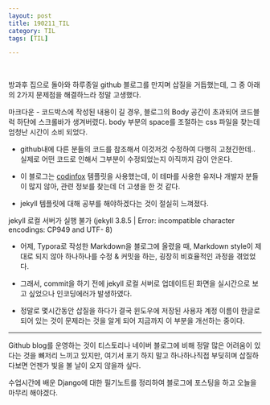 ```yaml
---
layout: post
title: 190211_TIL
category: TIL
tags: [TIL]

---
```




<br>

방과후 집으로 돌아와 하루종일 github 블로그를 만지며 삽질을 거듭했는데, 그 중 아래의 2가지 문제점을 해결하느라 정말 고생했다.

마크다운 - 코드박스에 작성된 내용이 길 경우, 블로그의 Body 공간이 초과되어 코드블럭 하단에 스크롤바가 생겨버렸다. body 부분의 space를 조절하는 css 파일을 찾는데 엄청난 시간이 소비 되었다.

   - github내에 다른 분들의 코드를 참조해서 이것저것 수정하여 다행히 고쳤긴한데..  실제로 어떤 코드로 인해서 그부분이 수정되었는지 아직까지 감이 안온다. </p>
   - 이 블로그는 [codinfox](https://github.com/codinfox/codinfox-lanyon "codinfox") 템플릿을 사용했는데, 이 테마를 사용한 유저나 개발자 분들이 많지 않아, 관련 정보를 찾는데 더 고생을 한 것 같다. </p>
   
   -  jekyll 템플릿에 대해 공부를 해야하겠다는 것이 절실히 느껴졌다.


jekyll 로컬 서버가 실행 불가  (jekyll 3.8.5 | Error:  incompatible character encodings: CP949 and UTF- 8)

   - 어제, Typora로 작성한 Markdown을 블로그에 올렸을 때, Markdown style이 제대로 되지 않아 하나하나를 수정 & 커밋을 하는, 굉장히 비효율적인 과정을 겪었었다. </p>
   - 그래서, commit을 하기 전에 jekyll 로컬 서버로 업데이트된 화면을 실시간으로 보고 싶었으나 인코딩에러가 발생하였다. </p>
   - 정말로 몇시간동안 삽질을 하다가 결국 윈도우에 저장된 사용자 계정 이름이 한글로 되어 있는 것이 문제라는 것을 알게 되어 지금까지 이 부분을 개선하는 중이다.</p>

---


Github blog를 운영하는 것이 티스토리나 네이버 블로그에 비해 정말 많은 어려움이 있다는 것을 뼈저리 느끼고 있지만, 여기서 포기 하지 말고 하나하나직접 부딪히며 삽질하다보면 언젠가 빛을 볼 날이 오지 않을까 싶다.

수업시간에 배운 Django에 대한 필기노트를 정리하여 블로그에 포스팅을 하고 오늘을 마무리 해야겠다.

